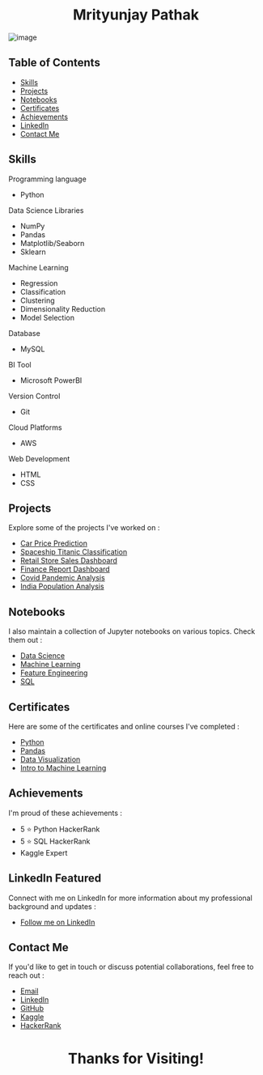 <h1 align="center">Mrityunjay Pathak</h1>

![image](https://github.com/TheMrityunjayPathak/TheMrityunjayPathak.github.io/assets/123563634/ed9793ac-f561-4825-b38c-62ec85891749)

## Table of Contents
- [Skills](#skills)
- [Projects](#projects)
- [Notebooks](#notebooks)
- [Certificates](#certificates)
- [Achievements](#achievements)
- [LinkedIn](#linkedin-featured)
- [Contact Me](#contact-me)

## Skills

Programming language
- Python

Data Science Libraries
- NumPy
- Pandas
- Matplotlib/Seaborn
- Sklearn

Machine Learning
- Regression
- Classification
- Clustering
- Dimensionality Reduction
- Model Selection
  
Database
- MySQL

BI Tool
- Microsoft PowerBI
  
Version Control
- Git
  
Cloud Platforms
- AWS
  
Web Development
- HTML
- CSS

## Projects
Explore some of the projects I've worked on :
  - [Car Price Prediction](https://github.com/TheMrityunjayPathak/CarPricePrediction)
  - [Spaceship Titanic Classification](https://github.com/TheMrityunjayPathak/SpaceshipTitanicClassification)
  - [Retail Store Sales Dashboard](https://github.com/TheMrityunjayPathak/RetailStoreSalesDashboard)
  - [Finance Report Dashboard](https://github.com/TheMrityunjayPathak/FinanceReportDashboard)
  - [Covid Pandemic Analysis](https://github.com/TheMrityunjayPathak/CovidPandemicAnalysis)
  - [India Population Analysis](https://github.com/TheMrityunjayPathak/IndiaPopulationAnalysis)

## Notebooks
I also maintain a collection of Jupyter notebooks on various topics. Check them out :
- [Data Science](https://github.com/TheMrityunjayPathak/DataScience)
- [Machine Learning](https://github.com/TheMrityunjayPathak/MachineLearning)
- [Feature Engineering](https://github.com/TheMrityunjayPathak/FeatureEngineering)
- [SQL](https://github.com/TheMrityunjayPathak/SQLforDataScience)

## Certificates
Here are some of the certificates and online courses I've completed :
- [Python](https://www.kaggle.com/learn/certification/themrityunjaypathak/python)
- [Pandas](https://www.kaggle.com/learn/certification/themrityunjaypathak/pandas)
- [Data Visualization](https://www.kaggle.com/learn/certification/themrityunjaypathak/data-visualization)
- [Intro to Machine Learning](https://www.kaggle.com/learn/certification/themrityunjaypathak/intro-to-machine-learning)

## Achievements
I'm proud of these achievements :
- 5 ⭐ Python HackerRank
- 5 ⭐ SQL HackerRank
- Kaggle Expert

## LinkedIn Featured
Connect with me on LinkedIn for more information about my professional background and updates :
- [Follow me on LinkedIn](https://www.linkedin.com/mynetwork/discovery-see-all/?usecase=PEOPLE_FOLLOWS&followMember=themrityunjaypathak)

## Contact Me
If you'd like to get in touch or discuss potential collaborations, feel free to reach out :
- <a href="mailto:themrityunjaypathak@gmail.com">Email</a>
- [LinkedIn](https://www.linkedin.com/in/themrityunjaypathak/)
- [GitHub](https://github.com/TheMrityunjayPathak)
- [Kaggle](https://www.kaggle.com/themrityunjaypathak)
- [HackerRank](https://www.hackerrank.com/mrityunjaypathak)

<h1 align="center">Thanks for Visiting!</h1>
